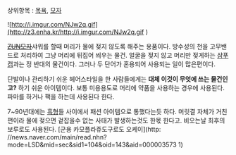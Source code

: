 상위항목 : [목욕](%EB%AA%A9%EC%9A%95.md), [모자](%EB%AA%A8%EC%9E%90.md)

![http://i.imgur.com/NJw2q.gif](http://z3.enha.kr/http://i.imgur.com/NJw2q.gif
)

<del>[ZUN모자](ZUN%EB%AA%A8%EC%9E%90.md)</del>샤워를 할때 머리가 물에 젖지 않도록 해주는 용품이다.
방수성의 천을 고무밴드로 처리하여 그냥 머리에 뒤집어 씌우는 물건. 얼굴을 젖지 않고 머리만 젖게하는
[샴푸캡](%EC%83%B4%ED%91%B8%EC%BA%A1.md)과는 정 반대의 물건이다. 그러나 두 단어가 혼용되어 사용되는 일이
많은편이다.

단발이나 관리하기 쉬운 헤어스타일을 한 사람들에게는 **대체 이것이 무엇에 쓰는 물건인고?** 하기 쉬운 아이템이다. 보통 미용용도로 머리에
약품을 사용하는 경우에 사용된다. 파마를 하거나 팩을 하는데 사용된다 한다.

7~90년대에는 [흑형](%ED%9D%91%ED%98%95.md)들 사이에서 패션 아이템으로 통했다는듯 하다. 머릿결 자체가 거친편이라
물에 젖으면 겉잡을수 없는 사태가 발생하는것도 한몫 한다고. 비오는날 최후의 보루로도 사용된다. [군용 카모플라쥬도구로도 오케이](http:
//news.naver.com/main/read.nhn?mode=LSD&mid=sec&sid1=104&oid=143&aid=000003573
1)

